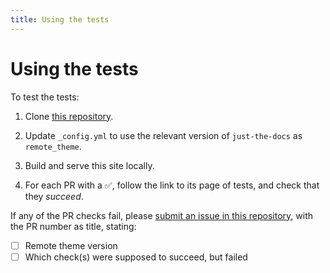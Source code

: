 ```yaml
---
title: Using the tests
---
```


# Using the tests

To test the tests:

1.  Clone [this repository](https://github.com/just-the-docs/just-the-docs-tests/).

1.  Update `_config.yml` to use the relevant version of `just-the-docs` as `remote_theme`.

1.  Build and serve this site locally.

1.  For each PR with a ✅, follow the link to its page of tests, and check that they  _succeed_.

If any of the PR checks fail,
please [submit an issue in this repository](https://github.com/just-the-docs/just-the-docs-tests/issues),
with the PR number as title, stating:

- [ ] Remote theme version
- [ ] Which check(s) were supposed to succeed, but failed
